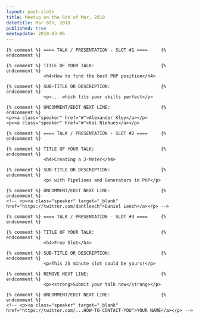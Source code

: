 ```yaml
---
layout: post-slots
title: Meetup on the 6th of Mar, 2018
datetitle: Mar 6th, 2018
published: true
meetupdate: 2018-03-06
---
```


<div class="slot span4"><div class="icon-awesome"><i class="icon-comment-alt"></i></div>

    {% comment %} ==== TALK / PRESENTATION - SLOT #1 ====     {% endcomment %}

    {% comment %} TITLE OF YOUR TALK:                         {% endcomment %}
                  <h4>How to find the best PHP position</h4>

    {% comment %} SUB-TITLE OR DESCRIPTION:                   {% endcomment %}
                  <p>... which fits your skills perfect</p>

    {% comment %} UNCOMMENT/EDIT NEXT LINE:                   {% endcomment %}
    <p><a class="speaker" href="#">Alexander Kley</a></p>
    <p><a class="speaker" href="#">Kai Niehues</a></p>

</div>

<div class="slot span4"><div class="icon-awesome"><i class="icon-comment-alt"></i></div>

    {% comment %} ==== TALK / PRESENTATION - SLOT #2 ====     {% endcomment %}

    {% comment %} TITLE OF YOUR TALK:                         {% endcomment %}
                  <h4>Creating a J-Meter</h4>

    {% comment %} SUB-TITLE OR DESCRIPTION:                   {% endcomment %}
                  <p> with Pipelines and Generators in PHP</p>

    {% comment %} UNCOMMENT/EDIT NEXT LINE:                   {% endcomment %}
    <!-- <p><a class="speaker" target="_blank" href="https://twitter.com/dantleech">Daniel Leech</a></p> -->

</div>

<div class="slot span4"><div class="icon-awesome"><i class="icon-comment-alt"></i></div>

    {% comment %} ==== TALK / PRESENTATION - SLOT #3 ====     {% endcomment %}

    {% comment %} TITLE OF YOUR TALK:                         {% endcomment %}
                  <h4>Free Slot</h4>

    {% comment %} SUB-TITLE OR DESCRIPTION:                   {% endcomment %}
                  <p>This 25 minute slot could be yours!</p>

    {% comment %} REMOVE NEXT LINE:                           {% endcomment %}
                  <p><strong>Submit your talk now</strong></p>

    {% comment %} UNCOMMENT/EDIT NEXT LINE:                   {% endcomment %}
    <!-- <p><a class="speaker" target="_blank" href="https://twitter.com/...HOW-TO-CONTACT-YOU">YOUR NAME</a></p> -->

</div>

